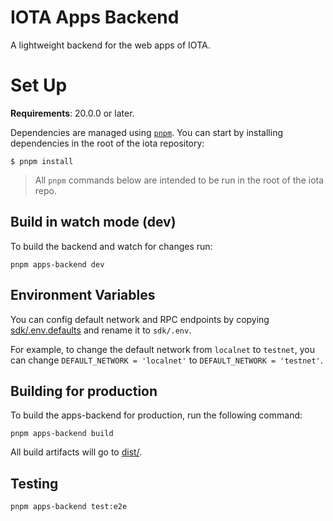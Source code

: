 # IOTA Apps Backend

A lightweight backend for the web apps of IOTA.

# Set Up

**Requirements**: 20.0.0 or later.

Dependencies are managed using [`pnpm`](https://pnpm.io/). You can start by installing dependencies in the root of the iota repository:

```
$ pnpm install
```

> All `pnpm` commands below are intended to be run in the root of the iota repo.

## Build in watch mode (dev)

To build the backend and watch for changes run:

```
pnpm apps-backend dev
```

## Environment Variables

You can config default network and RPC endpoints by copying [sdk/.env.defaults]([sdk/.env.defaults) and rename it to `sdk/.env`.

For example, to change the default network from `localnet` to `testnet`, you can change `DEFAULT_NETWORK = 'localnet'` to `DEFAULT_NETWORK = 'testnet'`.

## Building for production

To build the apps-backend for production, run the following command:

```
pnpm apps-backend build
```

All build artifacts will go to [dist/](./dist/).

## Testing

```
pnpm apps-backend test:e2e
```
